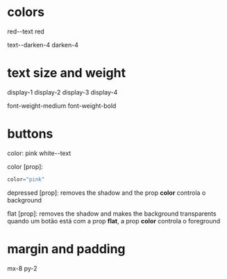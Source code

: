 # colors

red--text
red

text--darken-4
darken-4

# text size and weight

display-1
display-2
display-3
display-4

font-weight-medium
font-weight-bold

# buttons

color:
pink white--text

color [prop]:

```h
color="pink"
```

depressed [prop]:
removes the shadow and the prop **color** controla o background

flat [prop]:
removes the shadow and makes the background transparents
quando um botão está com a prop **flat**, a prop **color** controla o foreground

# margin and padding

mx-8
py-2
